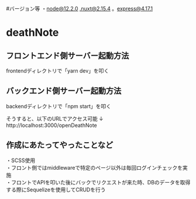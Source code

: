#バージョン等
・node@12.2.0
.nuxt@2.15.4
。express@4.17.1

# deathNote
## フロントエンド側サーバー起動方法
frontendディレクトリで「yarn dev」を叩く

## バックエンド側サーバー起動方法
backendディレクトリで「npm start」を叩く

そうすると、以下のURLでアクセス可能
↓
http://localhost:3000/openDeathNote

## 作成にあたってやったことなど
・SCSS使用<br />
・フロント側ではmiddlewareで特定のページ以外は毎回ログインチェックを実施<br />
・フロントでAPIを叩いた後にバックでリクエストが来た時、DBのデータを取得する際にSequelizeを使用してCRUDを行う
